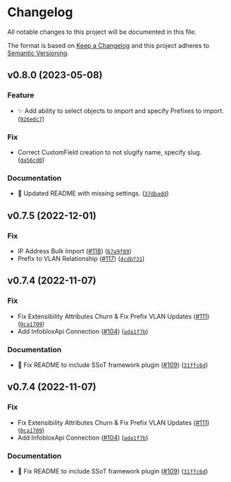 # Changelog

All notable changes to this project will be documented in this file.

The format is based on [Keep a Changelog](http://keepachangelog.com/en/1.0.0/)
and this project adheres to [Semantic Versioning](http://semver.org/spec/v2.0.0.html).

<!--next-version-placeholder-->

## v0.8.0 (2023-05-08)
### Feature
* ✨ Add ability to select objects to import and specify Prefixes to import. ([`926edc7`](https://github.com/nautobot/nautobot-plugin-ssot-infoblox/commit/926edc7e397ed591a51bfa86798e0cd158b2f13c))

### Fix
* Correct CustomField creation to not slugify name, specify slug. ([`da56cd0`](https://github.com/nautobot/nautobot-plugin-ssot-infoblox/commit/da56cd00707003b6f3390630fc1e448d329c57ab))

### Documentation
* 📝 Updated README with missing settings. ([`37dbadd`](https://github.com/nautobot/nautobot-plugin-ssot-infoblox/commit/37dbadd8b437eefe06eaccc6fe2f350b7b3337de))

## v0.7.5 (2022-12-01)
### Fix
* IP Address Bulk Import ([#118](https://github.com/nautobot/nautobot-plugin-ssot-infoblox/issues/118)) ([`67a9f89`](https://github.com/nautobot/nautobot-plugin-ssot-infoblox/commit/67a9f897dedf8b0068616fd6995f62860f040449))
* Prefix to VLAN Relationship ([#117](https://github.com/nautobot/nautobot-plugin-ssot-infoblox/issues/117)) ([`4cdb731`](https://github.com/nautobot/nautobot-plugin-ssot-infoblox/commit/4cdb73184a0182bd8a751fbcbb483a2fed454eb8))

## v0.7.4 (2022-11-07)
### Fix
* Fix Extensibility Attributes Churn & Fix Prefix VLAN Updates ([#111](https://github.com/nautobot/nautobot-plugin-ssot-infoblox/issues/111)) ([`0ca1709`](https://github.com/nautobot/nautobot-plugin-ssot-infoblox/commit/0ca1709137554078076922703ea95d306e5c6596))
* Add InfobloxApi Connection ([#104](https://github.com/nautobot/nautobot-plugin-ssot-infoblox/issues/104)) ([`ada1f7b`](https://github.com/nautobot/nautobot-plugin-ssot-infoblox/commit/ada1f7bde55aae5a3f0ccc6d6586aea663194e0a))

### Documentation
* 📝 Fix README to include SSoT framework plugin ([#109](https://github.com/nautobot/nautobot-plugin-ssot-infoblox/issues/109)) ([`31ffc6d`](https://github.com/nautobot/nautobot-plugin-ssot-infoblox/commit/31ffc6d4b3b329634421bbd1282ac96e3f923d26))

## v0.7.4 (2022-11-07)
### Fix
* Fix Extensibility Attributes Churn & Fix Prefix VLAN Updates ([#111](https://github.com/nautobot/nautobot-plugin-ssot-infoblox/issues/111)) ([`0ca1709`](https://github.com/nautobot/nautobot-plugin-ssot-infoblox/commit/0ca1709137554078076922703ea95d306e5c6596))
* Add InfobloxApi Connection ([#104](https://github.com/nautobot/nautobot-plugin-ssot-infoblox/issues/104)) ([`ada1f7b`](https://github.com/nautobot/nautobot-plugin-ssot-infoblox/commit/ada1f7bde55aae5a3f0ccc6d6586aea663194e0a))

### Documentation
* 📝 Fix README to include SSoT framework plugin ([#109](https://github.com/nautobot/nautobot-plugin-ssot-infoblox/issues/109)) ([`31ffc6d`](https://github.com/nautobot/nautobot-plugin-ssot-infoblox/commit/31ffc6d4b3b329634421bbd1282ac96e3f923d26))
